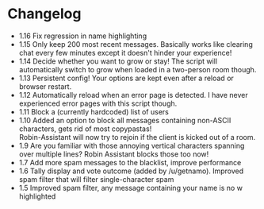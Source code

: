 # Changelog
* 1.16 Fix regression in name highlighting
* 1.15 Only keep 200 most recent messages. Basically works like clearing chat every few minutes except it doesn't hinder your experience!
* 1.14 Decide whether you want to grow or stay! The script will automatically switch to grow when loaded in a two-person room though.
* 1.13 Persistent config! Your options are kept even after a reload or browser restart.
* 1.12 Automatically reload when an error page is detected. I have never experienced error pages with this script though.
* 1.11 Block a (currently hardcoded) list of users
* 1.10 Added an option to block all messages containing non-ASCII characters, gets rid of most copypastas!  
Robin-Assistant will now try to rejoin if the client is kicked out of a room.
* 1.9 Are you familiar with those annoying vertical characters spanning over multiple lines? Robin Assistant blocks those too now!
* 1.7 Add more spam messages to the blacklist, improve performance
* 1.6 Tally display and vote outcome (added by /u/getnamo). Improved spam filter that will filter single-character spam
* 1.5 Improved spam filter, any message containing your name is no
w highlighted
